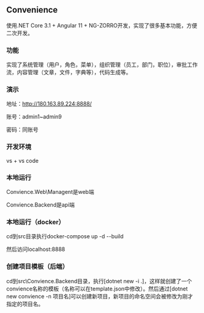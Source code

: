 ## Convenience

使用.NET Core 3.1 + Angular 11 + NG-ZORRO开发，实现了很多基本功能，方便二次开发。

### 功能

实现了系统管理（用户，角色，菜单），组织管理（员工，部门，职位），审批工作流，内容管理（文章，文件，字典等），代码生成等。

### 演示

地址：http://180.163.89.224:8888/

账号：admin1~admin9

密码：同账号

### 开发环境

vs + vs code

### 本地运行

Convience.Web\Managent是web端

Convience.Backend是api端

### 本地运行（docker）

cd到src目录执行docker-compose up -d --build

然后访问localhost:8888

### 创建项目模板（后端）

cd到src\Convience.Backend目录，执行[dotnet new -i .]，这样就创建了一个convience名称的模板（名称可以在template.json中修改）。然后通过[dotnet new convience -n 项目名]可以创建新项目，新项目的命名空间会被修改为刚才指定的项目名。


